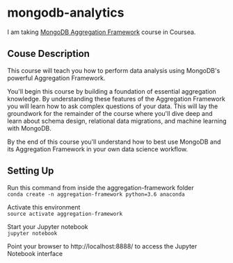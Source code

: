 # mongodb-analytics

I am taking [MongoDB Aggregation Framework](https://www.coursera.org/learn/mongodb-aggregation-framework/home) course in Coursea.


## Couse Description

This course will teach you how to perform data analysis using MongoDB's powerful Aggregation Framework.

You'll begin this course by building a foundation of essential aggregation knowledge. By understanding these features of the Aggregation Framework you will learn how to ask complex questions of your data. This will lay the groundwork for the remainder of the course where you'll dive deep and learn about schema design, relational data migrations, and machine learning with 
MongoDB.

By the end of this course you'll understand how to best use MongoDB and its Aggregation Framework in your own data science workflow.


## Setting Up

 Run this command from inside the aggregation-framework folder  
`conda create -n aggregation-framework python=3.6 anaconda`

Activate this environment  
`source activate aggregation-framework`

Start your Jupyter notebook  
`jupyter notebook`

Point your browser to http://localhost:8888/ to access the Jupyter Notebook interface


